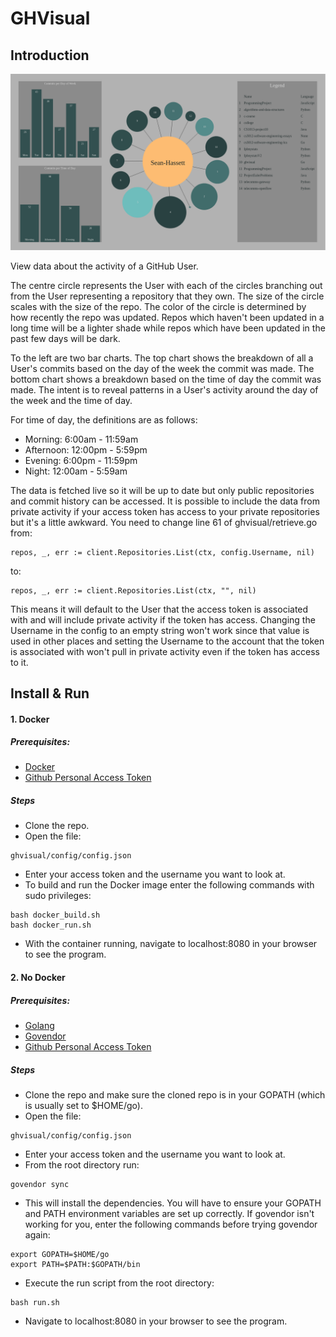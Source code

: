 # GHVisual

## Introduction

![alt text](https://raw.githubusercontent.com/Sean-Hassett/ghvisual/master/images/screen.png)

View data about the activity of a GitHub User.

The centre circle represents the User with each of the circles branching out from the User representing a repository that they own.
The size of the circle scales with the size of the repo. The color of the circle is determined by how recently the repo was updated. Repos which haven't been updated in a long time will be a lighter shade while repos which have been updated in the past few days will be dark.

To the left are two bar charts.
The top chart shows the breakdown of all a User's commits based on the day of the week the commit was made.
The bottom chart shows a breakdown based on the time of day the commit was made.
The intent is to reveal patterns in a User's activity around the day of the week and the time of day. 

For time of day, the definitions are as follows:
* Morning: 6:00am - 11:59am
* Afternoon: 12:00pm - 5:59pm
* Evening: 6:00pm - 11:59pm
* Night: 12:00am - 5:59am

The data is fetched live so it will be up to date but only public repositories and commit history can be accessed.
It is possible to include the data from private activity if your access token has access to your private repositories but it's a little awkward.
You need to change line 61 of ghvisual/retrieve.go from:
```
repos, _, err := client.Repositories.List(ctx, config.Username, nil)
```
to:
```
repos, _, err := client.Repositories.List(ctx, "", nil)
```

This means it will default to the User that the access token is associated with and will include private activity if the token has access.
Changing the Username in the config to an empty string won't work since that value is used in other places and  setting the Username to the account that the token is associated with won't pull in private activity even if the token has access to it.

## Install & Run

#### 1. Docker

##### Prerequisites:

* [Docker](https://www.docker.com/get-started)
* [Github Personal Access Token](https://help.github.com/articles/creating-a-personal-access-token-for-the-command-line/)

##### Steps

* Clone the repo.
* Open the file:
```
ghvisual/config/config.json
```
* Enter your access token and the username you want to look at.
* To build and run the Docker image enter the following commands with sudo privileges:

```
bash docker_build.sh
bash docker_run.sh
``` 
* With the container running, navigate to localhost:8080 in your browser to see the program.

#### 2. No Docker

##### Prerequisites:

* [Golang](https://golang.org/doc/install)
* [Govendor](https://github.com/kardianos/govendor)
* [Github Personal Access Token](https://help.github.com/articles/creating-a-personal-access-token-for-the-command-line/)

##### Steps

* Clone the repo and make sure the cloned repo is in your GOPATH (which is usually set to $HOME/go).
* Open the file:
```
ghvisual/config/config.json
```
* Enter your access token and the username you want to look at.
* From the root directory run:
```
govendor sync
```
* This will install the dependencies. You will have to ensure your GOPATH and PATH environment variables are set up correctly. If govendor isn't working for you, enter the following commands before trying govendor again:
```
export GOPATH=$HOME/go
export PATH=$PATH:$GOPATH/bin
```
* Execute the run script from the root directory:
```
bash run.sh
```
* Navigate to localhost:8080 in your browser to see the program.